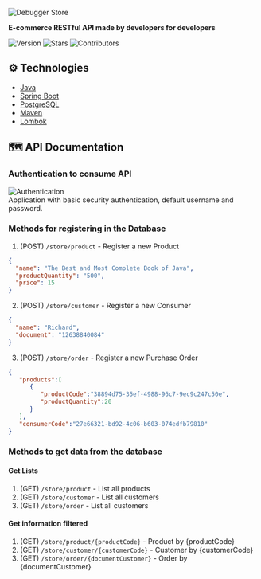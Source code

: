 ![Debugger Store](https://i.imgur.com/5C8Sm1M.png "Debugger Store")

**E-commerce RESTful API made by developers for developers**

![Version](https://img.shields.io/badge/Version-1.0-green "Version")
![Stars](https://img.shields.io/github/stars/phricardorj/debuggerStore?style=social "Stars")
![Contributors](https://img.shields.io/github/contributors/phricardorj/debuggerStore?color=#00fd13 "Contributors")

## ⚙️ Technologies

- [Java](https://www.java.com/)
- [Spring Boot](https://spring.io/projects/spring-boot)
- [PostgreSQL](https://www.postgresql.org/)
- [Maven](https://maven.apache.org/)
- [Lombok](https://projectlombok.org/)

## 🗺️ API Documentation

### Authentication to consume API 
![Authentication](https://i.imgur.com/Ui61n8U.png "Authentication")<br>
Application with basic security authentication, default username and password.

### Methods for registering in the Database

1. (POST) `/store/product` - Register a new Product
```Json 
{
  "name": "The Best and Most Complete Book of Java",
  "productQuantity": "500",
  "price": 15
}
```

2. (POST) `/store/customer` - Register a new Consumer
```Json 
{
  "name": "Richard",
  "document": "12638840084"
}
```

3. (POST) `/store/order` - Register a new Purchase Order
```Json
{
   "products":[
      {
         "productCode":"38894d75-35ef-4988-96c7-9ec9c247c50e",
         "productQuantity":20
      }
   ],
   "consumerCode":"27e66321-bd92-4c06-b603-074edfb79810"
}
```

### Methods to get data from the database

#### Get Lists

1. (GET) `/store/product` - List all products
2. (GET) `/store/customer` - List all customers
3. (GET) `/store/order` - List all customers

#### Get information filtered

1. (GET) `/store/product/{productCode}` - Product by {productCode}
2. (GET) `/store/customer/{customerCode}` - Customer by {customerCode}
3. (GET) `/store/order/{documentCustomer}` - Order by {documentCustomer}
